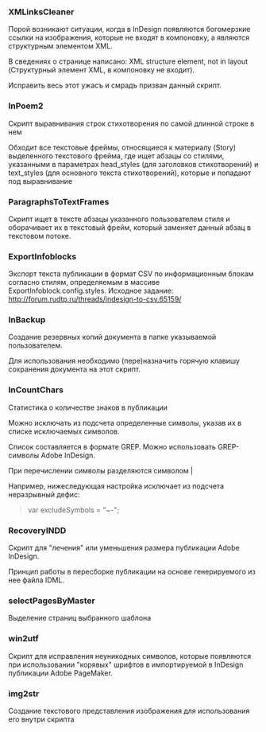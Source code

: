 ### XMLinksCleaner

Порой возникают ситуации, когда в InDesign появляются богомерзкие ссылки на изображения, которые не входят в компоновку, а являются структурным элементом XML.

В сведениях о странице написано: XML structure element, not in layout (Структурный элемент XML, в компоновку не входит).

Исправить весь этот ужасъ и смрадъ призван данный скрипт.

### InPoem2

Скрипт выравнивания строк стихотворения по самой длинной строке в нем

Обходит все текстовые фреймы, относящиеся к материалу (Story) выделенного текстового фрейма, где ищет абзацы со стилями, указанными в параметрах head_styles (для заголовков стихотворений) и text_styles (для основного текста стихотворений), которые и попадают под выравнивание

### ParagraphsToTextFrames

Скрипт ищет в тексте абзацы указанного пользователем стиля и оборачивает их в текстовый фрейм, который заменяет данный абзац в текстовом потоке.

### ExportInfoblocks

Экспорт текста публикации в формат CSV по информационным блокам согласно стилям, определяемым в массиве ExportInfoblock.config.styles. Исходное задание: http://forum.rudtp.ru/threads/indesign-to-csv.65159/

### InBackup

Создание резервных копий документа в папке указываемой пользователем.

Для использования необходимо (пере)назначить горячую клавишу сохранения документа на этот скрипт.

### InCountChars

Статистика о количестве знаков в публикации

Можно исключать из подсчета определенные символы, указав их в списке исключаемых символов.

Список составляется в формате GREP. Можно использовать GREP-символы Adobe InDesign.

При перечислении символы разделяются символом |

Например, нижеследующая настройка исключает из подсчета неразрывный дефис:
> var excludeSymbols = "~-";

### RecoveryINDD

Скрипт для "лечения" или уменьшения размера публикации Adobe InDesign.

Принцип работы в пересборке публикации на основе генерируемого из нее файла IDML.

### selectPagesByMaster

Выделение страниц выбранного шаблона

### win2utf

Скрипт для исправления неуникодных символов, которые появляются при использовании "корявых" шрифтов в импортируемой в InDesign публикации Adobe PageMaker.

### img2str

Создание текстового представления изображения для использования его внутри скрипта
